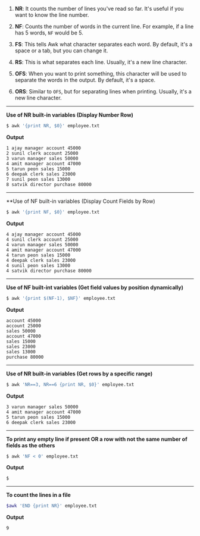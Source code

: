 
1. **NR**: It counts the number of lines you've read so far. It's useful if you want to know the line number.
    
2. **NF**: Counts the number of words in the current line. For example, if a line has 5 words, `NF` would be 5.
    
3. **FS**: This tells Awk what character separates each word. By default, it's a space or a tab, but you can change it.
    
4. **RS**: This is what separates each line. Usually, it's a new line character.
    
5. **OFS**: When you want to print something, this character will be used to separate the words in the output. By default, it's a space.
    
6. **ORS**: Similar to `OFS`, but for separating lines when printing. Usually, it's a new line character.

<hr>

**Use of NR built-in variables (Display Number Row)**  
```bash
$ awk '{print NR, $0}' employee.txt 
```

**Output**  
```
1 ajay manager account 45000
2 sunil clerk account 25000
3 varun manager sales 50000
4 amit manager account 47000
5 tarun peon sales 15000
6 deepak clerk sales 23000
7 sunil peon sales 13000
8 satvik director purchase 80000
```

<hr>

**Use of NF built-in variables (Display Count Fields by Row)
```bash
$ awk '{print NF, $0}' employee.txt
```

**Output**
```
4 ajay manager account 45000
4 sunil clerk account 25000
4 varun manager sales 50000
4 amit manager account 47000
4 tarun peon sales 15000
4 deepak clerk sales 23000
4 sunil peon sales 13000
4 satvik director purchase 80000
```

<hr>

**Use of NF built-int variables (Get field values by position dynamically)**
```bash
$ awk '{print $(NF-1), $NF}' employee.txt
```

**Output**
```
account 45000
account 25000
sales 50000
account 47000
sales 15000
sales 23000
sales 13000
purchase 80000

```

<hr>

**Use of NR built-in variables (Get rows by a specific range)**
```bash
$ awk 'NR==3, NR==6 {print NR, $0}' employee.txt
```

**Output**
```
3 varun manager sales 50000
4 amit manager account 47000
5 tarun peon sales 15000
6 deepak clerk sales 23000
```

<hr>

**To print any empty line if present OR a row with not the same number of fields as the others**
```bash
$ awk 'NF < 0' employee.txt
```

**Output**
```
$
```

<hr>

**To count the lines in a file**
```bash
$awk 'END {print NR}' employee.txt
```

**Output**
```
9
```
